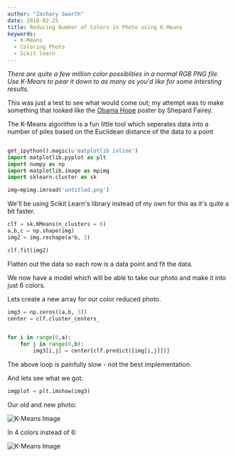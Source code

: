 ```yaml
---
author: "Zachary Swarth"
date: 2018-02-25
title: Reducing Number of Colors in Photo using K-Means
keywords:
  - K-Means
  - Coloring Photo
  - Sckit learn
---
```


*There are quite a few million color possiblities in a normal RGB PNG file.  Use K-Mears to pear it down to as many as you'd like for some intersting results.*


This was just a test to see what would come out; my attempt was to make something that looked like the [Obama Hope](https://en.wikipedia.org/wiki/Barack_Obama_%22Hope%22_poster) poster by Shepard Fairey.

The K-Means algorithm is a fun little tool which seperates data into a number of piles based on the Euclidean distance of the data to a point


```python

get_ipython().magic(u'matplotlib inline')
import matplotlib.pyplot as plt
import numpy as np
import matplotlib.image as mpimg
import sklearn.cluster as sk

img=mpimg.imread('untitled.png')
```

We'll be using Scikit Learn's library instead of my own for this as it's quite a bit faster.

```python
clf = sk.KMeans(n_clusters = 6)
a,b,c = np.shape(img)
img2 = img.reshape(a*b, 3)

clf.fit(img2)
```

Flatten out the data so each row is a data point and fit the data.

We now have a model which will be able to take our photo and make it into just 6 colors.

Lets create a new array for our color reduced photo.

```python
img3 = np.zeros((a,b, 3))
center = clf.cluster_centers_


for i in range(0,a):
    for j in range(0,b):
        img3[i,j] = center[clf.predict([img[i,j]])]
```
The above loop is painfully slow - not the best implementation.

And lets see what we got:

```python
imgplot = plt.imshow(img3)
```

Our old and new photo:

![K-Means Image](/img/KMeans.png)

In 4 colors instead of 6:


![K-Means Image](/img/KM2.png)

